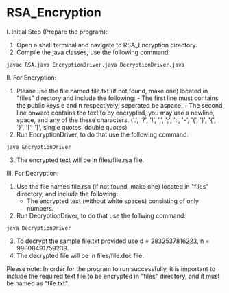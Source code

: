 # RSA_Encryption


 
I. Initial Step (Prepare the program):
1. Open a shell terminal and navigate to RSA_Encryption directory.  
2. Compile the java classes, use the following command: 
```console
javac RSA.java EncryptionDriver.java DecryptionDriver.java 
```

II. For Encryption:
1. Please use the file named file.txt (if not found, make one) located in "files" directory and include the following:
        - The first line must contains the public keys e and n respectively, seperated be aspace.
        - The second line onward contains the text to by encrypted, you may use a newline, space, and any of the these characters. 
            ('.', '?', '!', ',', ';', ':', '-', '(', ')', '{', '}', '[', ']', single quotes, double quotes)
2. Run EncryptionDriver, to do that use the following command.
```console
java EncryptionDriver
``` 
3. The encrypted text will be in files/file.rsa file. 

III. For Decryption: 
1. Use the file named file.rsa (if not found, make one) located in "files" directory, and include the following: 
    - The encrypted text (without white spaces) consisting of only numbers. 
2. Run DecryptionDriver, to do that use the follwing command:   
```console
java DecryptionDriver
```
3. To decrypt the sample file.txt provided use d = 2832537816223, n = 99808491759239. 
4. The decrypted file will be in files/file.dec file. 

Please note: In order for the program to run successfully, it is important to include the required text file to be encrypted in "files" directory, and it must be named as "file.txt". 

